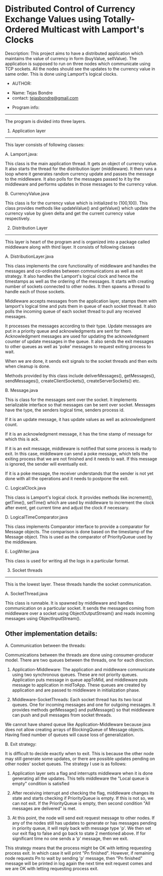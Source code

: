 Distributed Control of Currency Exchange Values using Totally-Ordered Multicast with Lamport's Clocks
=====================================================================================================


Description: This project aims to have a distributed application which maintains the value of currency in form (buyValue, sellValue). The application is supposed to run on three nodes which communicate using TCP sockets. All the nodes should see the updates to the currency value in same order. This is done using Lamport's logical clocks.

* AUTHOR: 

- Name: Tejas Bondre
- contact: tejasbondre@gmail.com


* Program info:
---------------

The program is divided into three layers.


1. Application layer
--------------------

This layer consists of following classes:

A. Lamport.java: 

This class is the main application thread. It gets an object of currency value. It also starts the thread for the distribution layer (middleware). 	It then runs a loop where it generates random currency update and passes the message to the middleware. It also polls for the messages passed to it by the middleware and performs updates in those messages to the currency value.

B. CurrencyValue.java

This class is for the currency value which is initialized to (100,100). This class provides methods like updateValue() and getValue() which update the currency value by given delta and get the current currency value respectively.


2. Distribution Layer
----------------------

This layer is heart of the program and is organized into a package called middleware along with third layer. It consists of following classes

A. DistributionLayer.java

This class implements the core functionality of middleware and handles the messages and co-ordinates between communications as well as exit strategy. It also handles the
Lamport's logical clock and hence the timestamps as well as the ordering of the messages. 	It starts with creating number of sockets connected to other nodes. It then spawns a thread to handle each of those sockets.

Middleware accepts messages from the application layer, stamps them with lamport's logical time and puts them in queue of each socket thread. It also polls the incoming queue of each socket thread to pull any received messages. 

It processes the messages according to their type. Update messages are put in a priority queue and acknowledgments are sent for them. Acknowledgment messages are used for updating the acknowledgment counter of update messages in the queue. It also sends the exit messages to other queues as well as 'poke' messages to request exiting process to wait.

When we are done, it sends exit signals to the socket threads and then exits when cleanup is done.

Methods provided by this class include deliverMessages(), getMessages(), sendMessages(), createClientSockets(), createServerSockets() etc.

B. Message.java

This is class for the messages sent over the socket. It implements serializable interface so that messages can be sent over socket. Messages have the type, the senders logical time, senders process id. 

If it is an update message, it has update values as well as acknowledgment count.

If it is an acknowledgment message, it has the time stamp of message for which this is ack.

If it is an exit message, middleware is notified that some process is ready to exit. In this case, middleware can send a poke message, which tells the exiting process that we are not finished and it needs to wait. If this message is ignored, the sender will eventually exit.

If it is a poke message, the receiver understands that the sender is not yet done with all the operations and it needs to postpone the exit.

C. LogicalClock.java

This class is Lamport's logical clock. It provides methods like increment(), getTime(), setTime() which are used by middleware to increment the clock after event, get current time and adjust the clock if necessary.

D. LogicalTimeComparator.java

This class implements Comparator interface to provide a comparator for Message objects. The comparison is done based on the timestamp of the Message object. This is used as the comparator of PriorityQueue used by the middleware.

E. LogWriter.java

This class is used for writing all the logs in a particular format.



3. Socket threads
------------------

This is the lowest layer. These threads handle the socket communication.

A. SocketThread.java

This class is runnable. It is spawned by middleware and handles communication on a particular socket. It sends the messages coming from middleware over a socket using
ObjectOutputStream() and reads incoming messages using ObjectInputStream().



Other implementation details:
------------------------------

A. Communication between the threads:

Communications between the threads are done using consumer-producer model. There are two queues between the threads, one for each direction.

1. Application-Middleware: The application and middleware communicate using two synchronous queues. These are not priority queues. Application puts message in queue appToMid, and middleware puts message to application in midToApp. These queues are created by application and are passed to middleware in initialization phase.

2. Middleware-SocketThreads: Each socket thread has its two local queues. One for incoming messages and one for outgoing messages. It provides methods getMessage() and putMessage() so that middleware can push and pull messages from socket threads. 

We cannot have shared queue like Application-Middleware because java does not allow creating arrays of BlockingQueue of Message objects. Having fixed number of queues will cause loss of generalization.


B. Exit strategy:

It is difficult to decide exactly when to exit. This is because the other node may still generate some updates, or there are possible updates pending on other nodes' socket queues. The strategy I use is as follows:

1. Application layer sets a flag and interrupts middleware when it is done generating all the updates. This tells middleware the "Local queue is empty" condition is satisfied

2. After receiving interrupt and checking the flag, middleware changes its state and starts checking if PriorityQueue is empty. If this is not so, we can not exit. If the PriorityQueue is empty, then second condition "All messages are delivered" is met.

3. At this point, the node will send exit request message to other nodes. If any of the nodes still has updates to generate or has messages pending in priority queue, it will reply back with message type 'p'. We then set our exit flag to false and go back to state 2 mentioned above. If for significant time no one sends a 'p' message, then we exit.

This strategy means that the process might be OK with letting requesting process exit. In which case it will print "Pn finished". However, if remaining node requests Pn to wait by sending 'p' message, then "Pn finished" message will be printed in log again the next time exit request comes and we are OK with letting requesting process exit.

